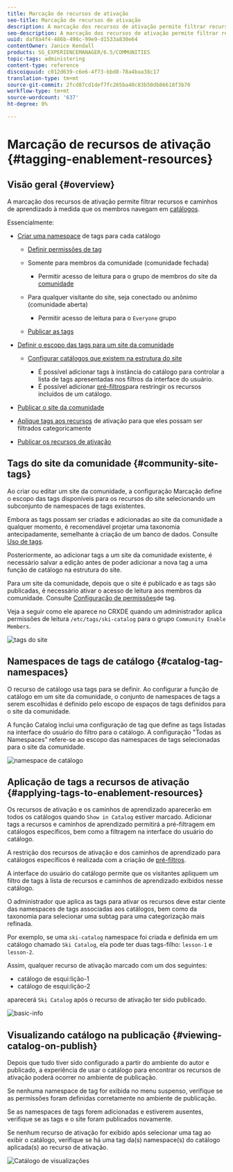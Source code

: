 ```yaml
---
title: Marcação de recursos de ativação
seo-title: Marcação de recursos de ativação
description: A marcação dos recursos de ativação permite filtrar recursos e caminhos de aprendizado à medida que os membros navegam em catálogos
seo-description: A marcação dos recursos de ativação permite filtrar recursos e caminhos de aprendizado à medida que os membros navegam em catálogos
uuid: daf8a4f4-486b-498c-99e9-d1533a830e64
contentOwner: Janice Kendall
products: SG_EXPERIENCEMANAGER/6.5/COMMUNITIES
topic-tags: administering
content-type: reference
discoiquuid: c012d639-c6e6-4f73-bbd8-78a4baa38c17
translation-type: tm+mt
source-git-commit: 2fcd87cd1def7fc265ba40c83b50db86618f3b70
workflow-type: tm+mt
source-wordcount: '637'
ht-degree: 0%

---
```



# Marcação de recursos de ativação {#tagging-enablement-resources}

## Visão geral {#overview}

A marcação dos recursos de ativação permite filtrar recursos e caminhos de aprendizado à medida que os membros navegam em [catálogos](functions.md#catalog-function).

Essencialmente:

* [Criar uma namespace](../../help/sites-administering/tags.md#creating-a-namespace) de tags para cada catálogo

   * [Definir permissões de tag](../../help/sites-administering/tags.md#setting-tag-permissions)
   * Somente para membros da comunidade (comunidade fechada)

      * Permitir acesso de leitura para o grupo de membros do site da [comunidade](users.md#publish-group-roles)
   * Para qualquer visitante do site, seja conectado ou anônimo (comunidade aberta)

      * Permitir acesso de leitura para o `Everyone` grupo
   * [Publicar as tags](../../help/sites-administering/tags.md#publishing-tags)



* [Definir o escopo das tags para um site da comunidade](sites-console.md#tagging)

   * [Configurar catálogos que existem na estrutura do site](functions.md#catalog-function)

      * É possível adicionar tags à instância do catálogo para controlar a lista de tags apresentadas nos filtros da interface do usuário.
      * É possível adicionar [pré-filtros](catalog-developer-essentials.md#pre-filters)para restringir os recursos incluídos de um catálogo.

* [Publicar o site da comunidade](sites-console.md#publishing-the-site)
* [Aplique tags aos recursos](resources.md#create-a-resource) de ativação para que eles possam ser filtrados categoricamente
* [Publicar os recursos de ativação](resources.md#publish)

## Tags do site da comunidade {#community-site-tags}

Ao criar ou editar um site da comunidade, a configuração [](sites-console.md#tagging) Marcação define o escopo das tags disponíveis para os recursos do site selecionando um subconjunto de namespaces de tags existentes.

Embora as tags possam ser criadas e adicionadas ao site da comunidade a qualquer momento, é recomendável projetar uma taxonomia antecipadamente, semelhante à criação de um banco de dados. Consulte [Uso de tags](../../help/sites-authoring/tags.md).

Posteriormente, ao adicionar tags a um site da comunidade existente, é necessário salvar a edição antes de poder adicionar a nova tag a uma função de catálogo na estrutura do site.

Para um site da comunidade, depois que o site é publicado e as tags são publicadas, é necessário ativar o acesso de leitura aos membros da comunidade. Consulte [Configuração de permissões](../../help/sites-administering/tags.md#setting-tag-permissions)de tag.

Veja a seguir como ele aparece no CRXDE quando um administrador aplica permissões de leitura `/etc/tags/ski-catalog` para o grupo `Community Enable Members`.

![tags do site](assets/site-tags.png)

## Namespaces de tags de catálogo {#catalog-tag-namespaces}

O recurso de catálogo usa tags para se definir. Ao configurar a função de catálogo em um site da comunidade, o conjunto de namespaces de tags a serem escolhidas é definido pelo escopo de espaços de tags definidos para o site da comunidade.

A função Catalog inclui uma configuração de tag que define as tags listadas na interface do usuário do filtro para o catálogo. A configuração &quot;Todas as Namespaces&quot; refere-se ao escopo das namespaces de tags selecionadas para o site da comunidade.

![namespace de catálogo](assets/catalog-namespace.png)

## Aplicação de tags a recursos de ativação {#applying-tags-to-enablement-resources}

Os recursos de ativação e os caminhos de aprendizado aparecerão em todos os catálogos quando `Show in Catalog` estiver marcado. Adicionar tags a recursos e caminhos de aprendizado permitirá a pré-filtragem em catálogos específicos, bem como a filtragem na interface do usuário do catálogo.

A restrição dos recursos de ativação e dos caminhos de aprendizado para catálogos específicos é realizada com a criação de [pré-filtros](catalog-developer-essentials.md#pre-filters).

A interface do usuário do catálogo permite que os visitantes apliquem um filtro de tags à lista de recursos e caminhos de aprendizado exibidos nesse catálogo.

O administrador que aplica as tags para ativar os recursos deve estar ciente das namespaces de tags associadas aos catálogos, bem como da taxonomia para selecionar uma subtag para uma categorização mais refinada.

Por exemplo, se uma `ski-catalog` namespace foi criada e definida em um catálogo chamado `Ski Catalog`, ela pode ter duas tags-filho: `lesson-1` e `lesson-2`.

Assim, qualquer recurso de ativação marcado com um dos seguintes:

* catálogo de esqui:lição-1
* catálogo de esqui:lição-2

aparecerá `Ski Catalog` após o recurso de ativação ter sido publicado.

![basic-info](assets/applytags-basicinfo.png)

## Visualizando catálogo na publicação {#viewing-catalog-on-publish}

Depois que tudo tiver sido configurado a partir do ambiente do autor e publicado, a experiência de usar o catálogo para encontrar os recursos de ativação poderá ocorrer no ambiente de publicação.

Se nenhuma namespace de tag for exibida no menu suspenso, verifique se as permissões foram definidas corretamente no ambiente de publicação.

Se as namespaces de tags forem adicionadas e estiverem ausentes, verifique se as tags e o site foram publicados novamente.

Se nenhum recurso de ativação for exibido após selecionar uma tag ao exibir o catálogo, verifique se há uma tag da(s) namespace(s) do catálogo aplicada(s) ao recurso de ativação.

![Catálogo de visualizações](assets/viewcatalog.png)

